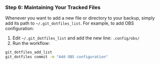 ### Step 6: Maintaining Your Tracked Files

Whenever you want to add a new file or directory to your backup, simply add its path to `~/.git_dotfiles_list`. For example, to add OBS configuration:

1.  Edit `~/.git_dotfiles_list` and add the new line: `.config/obs/`
2.  Run the workflow:
```bash
git_dotfiles_add_list
git_dotfiles commit -m "Add OBS configuration"
```
